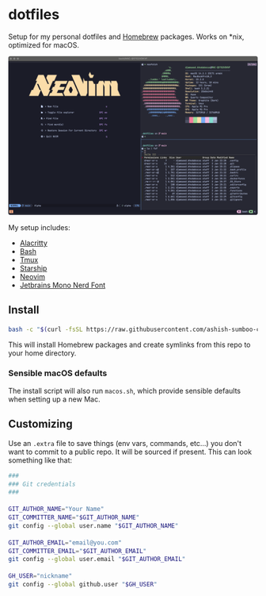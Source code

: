 # dotfiles

Setup for my personal dotfiles and [Homebrew](https://brew.sh) packages. Works on \*nix, optimized for macOS.

![banner](banner.png)

My setup includes:

-   [Alacritty](https://alacritty.org)
-   [Bash](https://www.gnu.org/software/bash/)
-   [Tmux](https://github.com/tmux/tmux/wiki)
-   [Starship](https://starship.rs/)
-   [Neovim](https://neovim.io/)
-   [Jetbrains Mono Nerd Font](https://www.programmingfonts.org/#jetbrainsmono)

## Install

```sh
bash -c "$(curl -fsSL https://raw.githubusercontent.com/ashish-sumboo-cko/dotfiles/main/install.sh)"
```

This will install Homebrew packages and create symlinks from this repo to your home directory.

### Sensible macOS defaults

The install script will also run `macos.sh`, which provide sensible defaults when setting up a new Mac.

## Customizing

Use an `.extra` file to save things (env vars, commands, etc...) you don't want to commit to a public repo.
It will be sourced if present. This can look something like that:

```sh
###
### Git credentials
###

GIT_AUTHOR_NAME="Your Name"
GIT_COMMITTER_NAME="$GIT_AUTHOR_NAME"
git config --global user.name "$GIT_AUTHOR_NAME"

GIT_AUTHOR_EMAIL="email@you.com"
GIT_COMMITTER_EMAIL="$GIT_AUTHOR_EMAIL"
git config --global user.email "$GIT_AUTHOR_EMAIL"

GH_USER="nickname"
git config --global github.user "$GH_USER"
```
